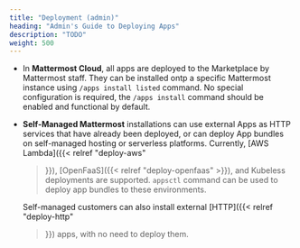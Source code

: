 ```yaml
---
title: "Deployment (admin)"
heading: "Admin's Guide to Deploying Apps"
description: "TODO"
weight: 500
---
```


- In **Mattermost Cloud**, all apps are deployed to the Marketplace by Mattermost
  staff. They can be installed ontp a specific Mattermost instance using `/apps
  install listed` command. No special configuration is required, the `/apps
  install` command should be enabled and functional by default.

- **Self-Managed Mattermost** installations can use external Apps as HTTP services
  that have already been deployed, or can deploy App bundles on self-managed
  hosting or serverless platforms. Currently, [AWS Lambda]({{< relref "deploy-aws"
  >}}), [OpenFaaS]({{< relref "deploy-openfaas" >}}), and Kubeless deployments are
  supported. `appsctl` command can be used to deploy app bundles to these
  environments.

  Self-managed customers can also install external [HTTP]({{< relref "deploy-http"
  >}}) apps, with no need to deploy them.
